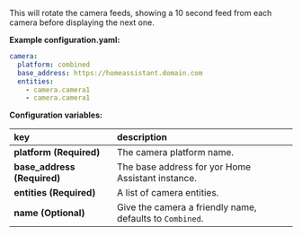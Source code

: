 This will rotate the camera feeds, showing a 10 second feed from each camera before displaying the next one.

**Example configuration.yaml:**

```yaml
camera:
  platform: combined
  base_address: https://homeassistant.domain.com
  entities:
    - camera.camera1
    - camera.camera1
```

**Configuration variables:**

key | description
:--- | :---
**platform (Required)** | The camera platform name.
**base_address (Required)** | The base address for yor Home Assistant instance.
**entities (Required)** | A list of camera entities.
**name (Optional)** | Give the camera a friendly name, defaults to `Combined`.

